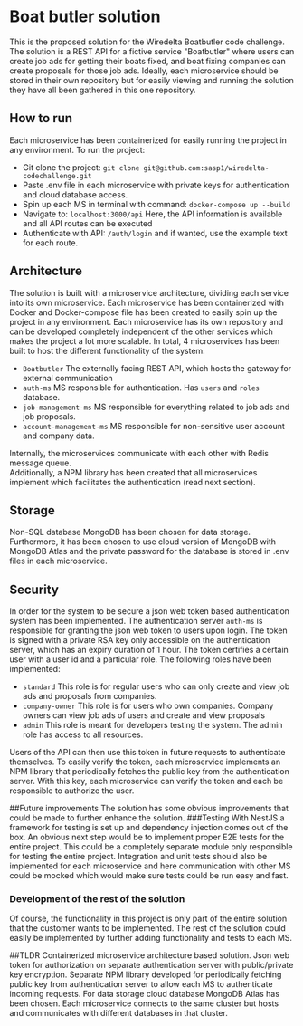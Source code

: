 # Boat butler solution
This is the proposed solution for the Wiredelta Boatbutler code challenge. 
The solution is a REST API for a fictive service "Boatbutler" where users can create job ads for getting their boats fixed, 
and boat fixing companies can create proposals for those job ads. 
Ideally, each microservice should be stored in their own repository but for easily viewing and running the solution they have all been gathered in this one repository. 

## How to run
Each microservice has been containerized for easily running the project in any environment. 
To run the project: 
- Git clone the project: `git clone git@github.com:sasp1/wiredelta-codechallenge.git`
- Paste .env file in each microservice with private keys for authentication and cloud database access.
- Spin up each MS in terminal with command: `docker-compose up --build`
- Navigate to: `localhost:3000/api` Here, the API information is available and all API routes can be executed
- Authenticate with API: `/auth/login` and if wanted, use the example text for each route. 

## Architecture
The solution is built with a microservice architecture, dividing each service into its own microservice.
Each microservice has been containerized with Docker and Docker-compose file has been created to easily spin up the project in any environment. 
Each microservice has its own repository and can be developed completely independent of the other services which makes the project a lot more scalable.
In total, 4 microservices has been built to host the different functionality of the system: 
- `Boatbutler` The externally facing REST API, which hosts the gateway for external communication
- `auth-ms` MS responsible for authentication. Has `users` and `roles` database. 
- `job-management-ms` MS responsible for everything related to job ads and job proposals.
- `account-management-ms` MS responsible for non-sensitive user account and company data. 

Internally, the microservices communicate with each other with Redis message queue.  
Additionally, a NPM library has been created that all microservices implement which facilitates the authentication (read next section).

## Storage
Non-SQL database MongoDB has been chosen for data storage. 
Furthermore, it has been chosen to use cloud version of MongoDB with MongoDB Atlas 
and the private password for the database is stored in .env files in each microservice. 

## Security
In order for the system to be secure a json web token based authentication system has been implemented. 
The authentication server `auth-ms` is responsible for granting the json web token to users upon login. 
The token is signed with a private RSA key only accessible on the authentication server, which has an expiry duration of 1 hour.
The token certifies a certain user with a user id and a particular role. The following roles have been implemented: 
- `standard` This role is for regular users who can only create and view job ads and proposals from companies. 
- `company-owner` This role is for users who own companies. Company owners can view job ads of users and create and view proposals
- `admin` This role is meant for developers testing the system. The admin role has access to all resources.

Users of the API can then use this token in future requests to authenticate themselves. 
To easily verify the token, each microservice implements an NPM library that periodically fetches the public key from the authentication server. 
With this key, each microservice can verify the token and each be responsible to authorize the user. 

##Future improvements
The solution has some obvious improvements that could be made to further enhance the solution. 
###Testing
With NestJS a framework for testing is set up and dependency injection comes out of the box. 
An obvious next step would be to implement proper E2E tests for the entire project. 
This could be a completely separate module only responsible for testing the entire project. 
Integration and unit tests should also be implemented for each microservice and here communication with other MS could be mocked 
which would make sure tests could be run easy and fast. 
### Development of the rest of the solution 
Of course, the functionality in this project is only part of the entire solution that the customer wants to be implemented. 
The rest of the solution could easily be implemented by further adding functionality and tests to each MS. 

##TLDR
Containerized microservice architecture based solution. Json web token for authorization on separate authentication server with public/private key encryption. 
Separate NPM library developed for periodically fetching public key from authentication server to allow each MS to authenticate incoming requests.
For data storage cloud database MongoDB Atlas has been chosen. Each microservice connects to the same cluster but hosts and communicates with different databases in that cluster. 
